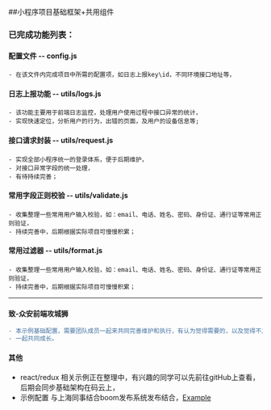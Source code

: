 ##小程序项目基础框架+共用组件

### 已完成功能列表：

#### 配置文件 -- config.js
	- 在该文件内完成项目中所需的配置项，如日志上报key\id，不同环境接口地址等，

#### 日志上报功能 -- utils/logs.js
	- 该功能主要用于前端日志监控，处理用户使用过程中接口异常的统计，
	- 实现快速定位，分析用户的行为，出错的页面，及用户的设备信息等;

#### 接口请求封装 -- utils/request.js
	- 实现全部小程序统一的登录体系，便于后期维护，
	- 对接口异常字段的统一处理，
	- 有待持续完善；

#### 常用字段正则校验 -- utils/validate.js
	- 收集整理一些常用用户输入校验，如：email、电话、姓名、密码、身份证、通行证等常用正则验证，
	- 持续完善中，后期根据实际项目可慢慢积累；

#### 常用过滤器 -- utils/format.js
	- 收集整理一些常用用户输入校验，如：email、电话、姓名、密码、身份证、通行证等常用正则验证，
	- 持续完善中，后期根据实际项目可慢慢积累；

****

####  致-众安前端攻城狮
```diff
- 本示例基础配置，需要团队成员一起来共同完善维护和执行，有认为觉得需要的，以及觉得不足欢迎补充，
- 一起共同成长。

```
####  其他
- react/redux 相关示例正在整理中，有兴趣的同学可以先前往gitHub上查看，后期会同步基础架构在码云上，
- 示例配置 与上海同事结合boom发布系统发布结合，[Example](https://github.com/meibin08 "示例配置")
